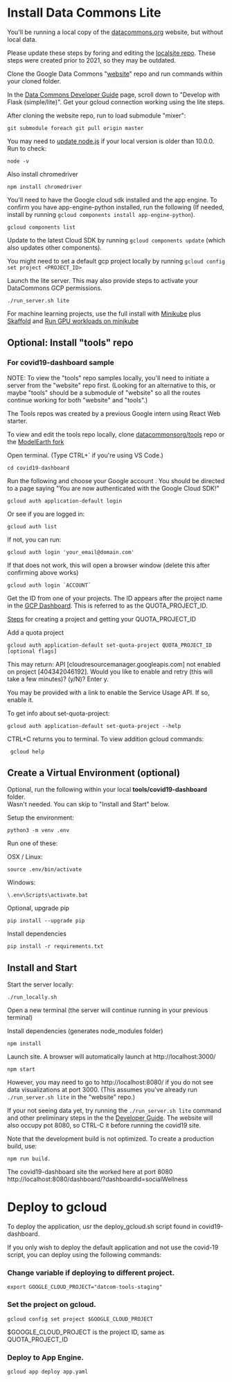 # Install Data Commons Lite

You'll be running a local copy of the [datacommons.org](https://datacommons.org) website, but without local data.

Please update these steps by foring and editing the [localsite repo](../../../start/steps/).
These steps were created prior to 2021, so they may be outdated.

Clone the Google Data Commons "[website](https://github.com/datacommonsorg/website/)" repo and run commands within your cloned folder.  

In the [Data Commons Developer Guide](https://github.com/datacommonsorg/website/blob/master/docs/developer_guide.md) page, scroll down to "Develop with Flask (simple/lite)". Get your gcloud connection working using the lite steps.  

After cloning the website repo, run to load submodule "mixer":  

	git submodule foreach git pull origin master

You may need to [update node.js](https://nodejs.org/en/download/current/) if your local version is older than 10.0.0. Run to check:

	node -v  

<!-- node install says: Make sure that /usr/local/bin is in your $PATH. -->

Also install chromedriver<!-- from developer guide -->

	npm install chromedriver

You'll need to have the Google cloud sdk installed and the app engine.  To confirm you have app-engine-python installed, run the following (If needed, install by running `gcloud components install app-engine-python`).  

	gcloud components list

Update to the latest Cloud SDK by running `gcloud components update` (which also updates other components).  
<!-- SDK Auth success takes you here: https://cloud.google.com/sdk/auth_success -->

You might need to set a default gcp project locally by running `gcloud config set project <PROJECT_ID>` 

Launch the lite server. This may also provide steps to activate your DataCommons GCP permissions.  

	./run_server.sh lite


For machine learning projects, use the full install with [Minikube](https://minikube.sigs.k8s.io/docs/start/) plus [Skaffold](https://skaffold.dev/docs/install/) and [Run GPU workloads on minikube](https://cloud.google.com/blog/products/containers-kubernetes/easier-kubernetes-development-from-your-laptop?utm_source=newsletter&utm_medium=email&utm_campaign=2019-january-gcp-newsletter-en)  

## Optional: Install "tools" repo

### For covid19-dashboard sample

NOTE: To view the "tools" repo samples locally, you'll need to initiate a server from the "website" repo first. (Looking for an alternative to this, or maybe "tools" should be a submodule of "website" so all the routes continue working for both "website" and "tools".)  

The Tools repos was created by a previous Google intern using React Web starter.  

To view and edit the tools repo locally, clone [datacommonsorg/tools](https://github.com/datacommonsorg/tools) repo or the [ModelEarth fork](https://github.com/modelearth/tools)  

Open terminal. (Type CTRL+\` if you're using VS Code.)  

	cd covid19-dashboard


Run the following and choose your Google account <!-- map.g 00 -->. You should be directed to a page saying "You are now authenticated with the Google Cloud SDK!"  

	gcloud auth application-default login

Or see if you are logged in:   

	gcloud auth list

If not, you can run:  

	gcloud auth login 'your_email@domain.com'

If that does not work, this will open a browser window (delete this after confirming above works)

	gcloud auth login `ACCOUNT`

Get the ID from one of your projects. The ID appears after the project name in the [GCP Dashboard](https://console.cloud.google.com/home/dashboard). This is referred to as the QUOTA\_PROJECT\_ID.  

[Steps](https://cloud.google.com/resource-manager/docs/creating-managing-projects) for creating a project and getting your QUOTA\_PROJECT\_ID  

Add a quota project  

	gcloud auth application-default set-quota-project QUOTA_PROJECT_ID [optional flags]

This may return:  API [cloudresourcemanager.googleapis.com] not enabled on project 
[404342046192]. Would you like to enable and retry (this will take a 
few minutes)? (y/N)?  Enter y.

You may be provided with a link to enable the Service Usage API. If so, enable it. 

<!--
Might not be needed - deleted this:  
Go to [Service Accounts](https://console.cloud.google.com/iam-admin/serviceaccounts?authuser=1) and click "Create Service Account"  
-->

<!--
	Note: Georgia Directory is listed under Resouces Pending Deletion
-->

To get info about set-quota-project:  

	gcloud auth application-default set-quota-project --help

CTRL+C returns you to terminal. To view addition gcloud commands:

	 gcloud help

<!--
Note, the step above does not fix the "Failed to compile" errow below.  Maybe we need to make additional Google Cloud settings, perhaps for a specific project?  
GCP Project datcom-tools-staging is mentioned on the readme.  


To prevent initial error:  

In package.json AND package-lock.json, change eslint from ^6.6.0 to:

	"eslint": "^7.13.0"
-->

<!--
Fix the dependency tree, follow these steps in the exact order. (Skip step 1 if you don't have a .lock file yet. Also skip step 2 if you don't have a node_modules folder yet.):

  1. Delete package-lock.json (not package.json!) in your project folder.
  2. Delete node_modules in your project folder.
  3. Remove "eslint" from dependencies and/or devDependencies in the package.json file in your project folder.
  4. Run npm install, depending on the package manager you use.
-->

## Create a Virtual Environment (optional)

Optional, run the following within your local **tools/covid19-dashboard** folder.  
Wasn't needed. You can skip to "Install and Start" below.<!-- virtualenv -->  

Setup the environment:

	python3 -m venv .env

Run one of these:

OSX / Linux:

	source .env/bin/activate

Windows:

	\.env\Scripts\activate.bat

Optional, upgrade pip  

	pip install --upgrade pip

Install dependencies

	pip install -r requirements.txt


## Install and Start

Start the server locally:
<!-- You’d need to have the google cloud sdk installed, as well as app engine (via “gcloud components install app-engine-python”). Maybe already had those. -->

	./run_locally.sh

Open a new terminal (the server will continue running in your previous terminal)  

<!--
Carolyn Au says this should no longer be necessary  

	npm audit fix --force
-->

Install dependencies (generates node_modules folder)

	npm install


Launch site. A browser will automatically launch at http://localhost:3000/  


	npm start

However, you may need to go to http://localhost:8080/ if you do not see data visualizations at port 3000. (This assumes you've already run `./run_server.sh lite` in the "website" repo.)  

If your not seeing data yet, try running the `./run_server.sh lite` command and other preliminary steps in the 
the [Developer Guide](https://github.com/datacommonsorg/website/blob/master/docs/developer_guide.md).  The website will also occupy pot 8080, so CTRL-C it before running the covid19 site.  

Note that the development build is not optimized.
To create a production build, use: 

	npm run build.

<!--
You'll briefly see the DataCommons.org header when refreshing, then a "Failed to compile" occurs with a long list starting with the following:  

	src/App.tsx
	  Line 25:9:    Replace `GeoIdToDataType,·GeoIdToPlaceInfoType,·KeyToTimeSeriesType` with `⏎··GeoIdToDataType,⏎··GeoIdToPlaceInfoType,⏎··KeyToTimeSeriesType,⏎`                    prettier/prettier
	  Line 38:3:    Delete `⏎`                                                                                                                                                         prettier/prettier
	  Line 66:27:   The 'URLSearchParams' is not supported until Node.js 10.0.0. The configured version range is '>=8.0.0'                                                             node/no-unsupported-features/node-builtins


Chaning to the following did not allow browser to launch  

    "@babel/eslint-parser": "^7.13.0",
    "@babel/eslint-plugin": "^7.13.0",

-->

The covid19-dashboard site the worked here at port 8080  
http://localhost:8080/dashboard/?dashboardId=socialWellness


# Deploy to gcloud

To deploy the application, usr the deploy_gcloud.sh script found in covid19-dashboard.  

If you only wish to deploy the default application and not use the covid-19 script, you can deploy using the following commands:  

### Change variable if deploying to different project.
	export GOOGLE_CLOUD_PROJECT="datcom-tools-staging"

### Set the project on gcloud.
	gcloud config set project $GOOGLE_CLOUD_PROJECT

$GOOGLE_CLOUD_PROJECT is the project ID, same as QUOTA\_PROJECT\_ID

### Deploy to App Engine.
	gcloud app deploy app.yaml



